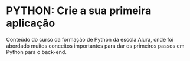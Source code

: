 # PYTHON: Crie a sua primeira aplicação

<p>
Conteúdo do curso da formação de Python da escola Alura, onde foi abordado muitos conceitos importantes para dar os primeiros passos em Python para o back-end.
</p>